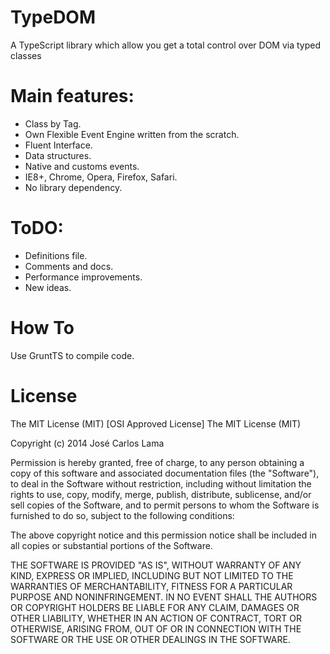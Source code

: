TypeDOM
=======

A TypeScript library which allow you get a total control over DOM via typed classes


Main features:
=======
- Class by Tag.
- Own Flexible Event Engine written from the scratch.
- Fluent Interface.
- Data structures.
- Native and customs events.
- IE8+, Chrome, Opera, Firefox, Safari.
- No library dependency.



ToDO:
=======

- Definitions file.
- Comments and docs.
- Performance improvements.
- New ideas.


How To
=======

 Use GruntTS to compile code. 



License
=======

The MIT License (MIT)
[OSI Approved License]
The MIT License (MIT)

Copyright (c) 2014 José Carlos Lama

Permission is hereby granted, free of charge, to any person obtaining a copy
of this software and associated documentation files (the "Software"), to deal
in the Software without restriction, including without limitation the rights
to use, copy, modify, merge, publish, distribute, sublicense, and/or sell
copies of the Software, and to permit persons to whom the Software is
furnished to do so, subject to the following conditions:

The above copyright notice and this permission notice shall be included in
all copies or substantial portions of the Software.

THE SOFTWARE IS PROVIDED "AS IS", WITHOUT WARRANTY OF ANY KIND, EXPRESS OR
IMPLIED, INCLUDING BUT NOT LIMITED TO THE WARRANTIES OF MERCHANTABILITY,
FITNESS FOR A PARTICULAR PURPOSE AND NONINFRINGEMENT. IN NO EVENT SHALL THE
AUTHORS OR COPYRIGHT HOLDERS BE LIABLE FOR ANY CLAIM, DAMAGES OR OTHER
LIABILITY, WHETHER IN AN ACTION OF CONTRACT, TORT OR OTHERWISE, ARISING FROM,
OUT OF OR IN CONNECTION WITH THE SOFTWARE OR THE USE OR OTHER DEALINGS IN
THE SOFTWARE.
